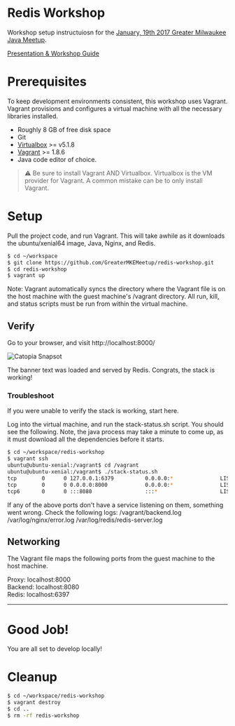 # Redis Workshop

Workshop setup instructuiosn for the [January, 19th 2017 Greater Milwaukee Java Meetup](https://www.meetup.com/Greater-Milwaukee-Java-Meetup/events/235904449/).

[Presentation & Workshop Guide](https://docs.google.com/presentation/d/156sNIo9jzVETF_gnxzWMOueuHzBZcvhA8t3X78C397M/edit?usp=sharing)

# Prerequisites

To keep development environments consistent, this workshop uses Vagrant.  Vagrant provisions and configures a virtual machine with all the necessary libraries installed.

* Roughly 8 GB of free disk space
* Git
* [Virtualbox](https://www.virtualbox.org/wiki/Downloads) >= v5.1.8
* [Vagrant](https://www.vagrantup.com/downloads.html) >= 1.8.6
* Java code editor of choice.

>:warning: Be sure to install Vagrant AND Virtualbox.  Virtualbox is the VM provider for Vagrant.  A common mistake can be to only install Vagrant.

# Setup

Pull the project code, and run Vagrant.  This will take awhile as it downloads the ubuntu/xenial64 image, Java, Nginx, and Redis.
```bash
$ cd ~/workspace
$ git clone https://github.com/GreaterMKEMeetup/redis-workshop.git
$ cd redis-workshop
$ vagrant up
```
Note:  Vagrant automatically syncs the directory where the Vagrant file is on the host machine with the guest machine's /vagrant directory.  All run, kill, and status scripts must be run from within the virtual machine.

## Verify

Go to your browser, and visit http://localhost:8000/

![Catopia Snapsot](http://i.imgur.com/jyCegkh.png)

The banner text was loaded and served by Redis.  Congrats, the stack is working!

### Troubleshoot
If you were unable to verify the stack is working, start here.

Log into the virtual machine, and run the stack-status.sh script.  You should see the following.
Note, the java process may take a minute to come up, as it must download all the dependencies before it starts.

```bash
$ cd ~/workspace/redis-workshop
$ vagrant ssh
ubuntu@ubuntu-xenial:/vagrant$ cd /vagrant
ubuntu@ubuntu-xenial:/vagrant$ ./stack-status.sh
tcp        0      0 127.0.0.1:6379          0.0.0.0:*               LISTEN      10643/redis-server
tcp        0      0 0.0.0.0:8000            0.0.0.0:*               LISTEN      9856/python
tcp6       0      0 :::8080                 :::*                    LISTEN      9904/java
```
If any of the above ports don't have a service listening on them, something went wrong.  Check the following logs:
/vagrant/backend.log
/var/log/nginx/error.log
/var/log/redis/redis-server.log

## Networking
The Vagrant file maps the following ports from the guest machine to the host machine.

Proxy: localhost:8000  
Backend: localhost:8080  
Redis: localhost:6397  

----
# Good Job!
You are all set to develop locally!

# Cleanup
```bash
$ cd ~/workspace/redis-workshop
$ vagrant destroy
$ cd ..
$ rm -rf redis-workshop
```

